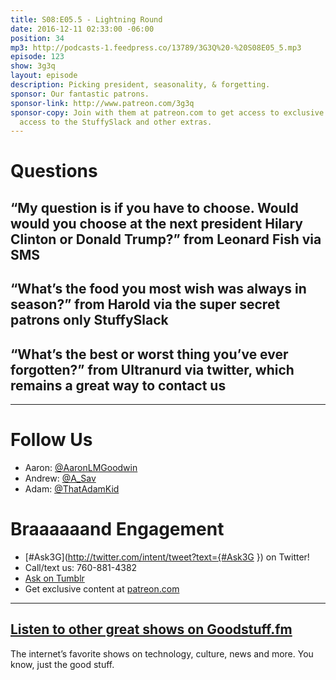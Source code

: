 ```yaml
---
title: S08:E05.5 - Lightning Round
date: 2016-12-11 02:33:00 -06:00
position: 34
mp3: http://podcasts-1.feedpress.co/13789/3G3Q%20-%20S08E05_5.mp3
episode: 123
show: 3g3q
layout: episode
description: Picking president, seasonality, & forgetting.
sponsor: Our fantastic patrons.
sponsor-link: http://www.patreon.com/3g3q
sponsor-copy: Join with them at patreon.com to get access to exclusive bonus material,
  access to the StuffySlack and other extras.
---
```


# Questions

## “My question is if you have to choose. Would would you choose at the next president Hilary Clinton or Donald Trump?” from Leonard Fish via SMS

## “What’s the food you most wish was always in season?” from Harold via the super secret patrons only StuffySlack

## “What’s the best or worst thing you’ve ever forgotten?” from Ultranurd via twitter, which remains a great way to contact us

***

# Follow Us
* Aaron: [@AaronLMGoodwin](http://twitter.com/aaronlmgoodwin)
* Andrew: [@A_Sav](http://twitter.com/a_sav)
* Adam: [@ThatAdamKid](http://twitter.com/thatadamkid)

# Braaaaaand Engagement
* [#Ask3G](http://twitter.com/intent/tweet?text={#Ask3G }) on Twitter!
* Call/text us: 760-881-4382
* [Ask on Tumblr](http://3g3q.co/ask)
* Get exclusive content at [patreon.com](http://www.patreon.com/3g3q)

***

## [Listen to other great shows on Goodstuff.fm](http://goodstuff.fm/)
The internet’s favorite shows on technology, culture, news and more. You know, just the good stuff.

